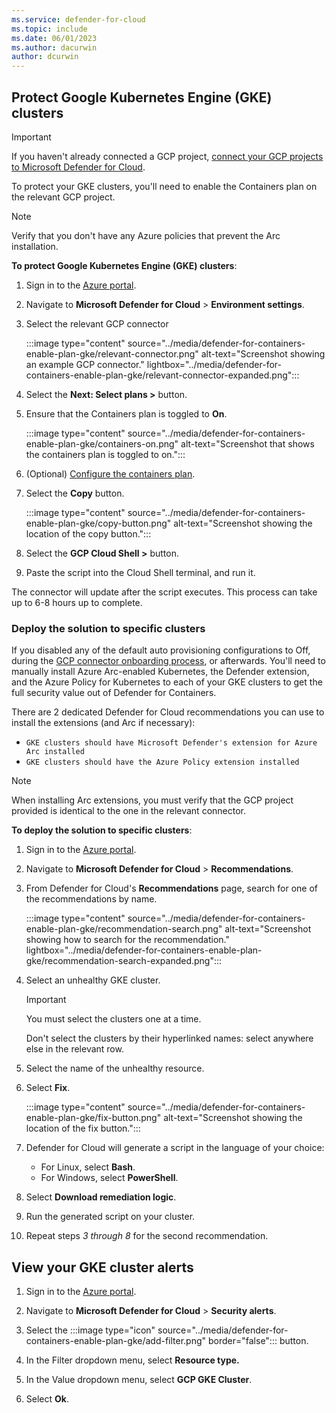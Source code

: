 ```yaml
---
ms.service: defender-for-cloud
ms.topic: include
ms.date: 06/01/2023
ms.author: dacurwin
author: dcurwin
---
```


## Protect Google Kubernetes Engine (GKE) clusters

> [!IMPORTANT]
> If you haven't already connected a GCP project, [connect your GCP projects to Microsoft Defender for Cloud](../quickstart-onboard-gcp.md).

To protect your GKE clusters, you'll need to enable the Containers plan on the relevant GCP project.

> [!NOTE]
> Verify that you don't have any Azure policies that prevent the Arc installation.

**To protect Google Kubernetes Engine (GKE) clusters**:

1. Sign in to the [Azure portal](https://portal.azure.com).

1. Navigate to **Microsoft Defender for Cloud** > **Environment settings**.

1. Select the relevant GCP connector

    :::image type="content" source="../media/defender-for-containers-enable-plan-gke/relevant-connector.png" alt-text="Screenshot showing an example GCP connector." lightbox="../media/defender-for-containers-enable-plan-gke/relevant-connector-expanded.png":::

1. Select the **Next: Select plans >** button.

1. Ensure that the Containers plan is toggled to **On**.

    :::image type="content" source="../media/defender-for-containers-enable-plan-gke/containers-on.png" alt-text="Screenshot that shows the containers plan is toggled to on.":::

1. (Optional) [Configure the containers plan](../quickstart-onboard-gcp.md#configure-the-defender-for-containers-plan).

1. Select the **Copy** button.

    :::image type="content" source="../media/defender-for-containers-enable-plan-gke/copy-button.png" alt-text="Screenshot showing the location of the copy button.":::

1. Select the **GCP Cloud Shell >** button.

1. Paste the script into the Cloud Shell terminal, and run it.

The connector will update after the script executes. This process can take up to 6-8 hours up to complete.

### Deploy the solution to specific clusters

If you disabled any of the default auto provisioning configurations to Off, during the [GCP connector onboarding process](../quickstart-onboard-gcp.md#configure-the-defender-for-containers-plan), or afterwards. You'll need to manually install Azure Arc-enabled Kubernetes, the Defender extension, and the Azure Policy for Kubernetes to each of your GKE clusters to get the full security value out of Defender for Containers.

There are 2 dedicated Defender for Cloud recommendations you can use to install the extensions (and Arc if necessary):

- `GKE clusters should have Microsoft Defender's extension for Azure Arc installed`
- `GKE clusters should have the Azure Policy extension installed`

> [!NOTE]
> When installing Arc extensions, you must verify that the GCP project provided is identical to the one in the relevant connector.

**To deploy the solution to specific clusters**:

1. Sign in to the [Azure portal](https://portal.azure.com).

1. Navigate to **Microsoft Defender for Cloud** > **Recommendations**.

1. From Defender for Cloud's **Recommendations** page, search for one of the recommendations by name.

    :::image type="content" source="../media/defender-for-containers-enable-plan-gke/recommendation-search.png" alt-text="Screenshot showing how to search for the recommendation." lightbox="../media/defender-for-containers-enable-plan-gke/recommendation-search-expanded.png":::

1. Select an unhealthy GKE cluster.

    > [!IMPORTANT]
    > You must select the clusters one at a time.
    >
    > Don't select the clusters by their hyperlinked names: select anywhere else in the relevant row.

1. Select the name of the unhealthy resource.

1. Select **Fix**.

    :::image type="content" source="../media/defender-for-containers-enable-plan-gke/fix-button.png" alt-text="Screenshot showing the location of the fix button.":::

1. Defender for Cloud will generate a script in the language of your choice:
    - For Linux, select **Bash**.
    - For Windows, select **PowerShell**.

1. Select **Download remediation logic**.

1. Run the generated script on your cluster.

1. Repeat steps *3 through 8* for the second recommendation.

## View your GKE cluster alerts

1. Sign in to the [Azure portal](https://portal.azure.com).

1. Navigate to **Microsoft Defender for Cloud** > **Security alerts**.

1. Select the :::image type="icon" source="../media/defender-for-containers-enable-plan-gke/add-filter.png" border="false"::: button.

1. In the Filter dropdown menu, select **Resource type.**

1. In the Value dropdown menu, select **GCP GKE Cluster**.

1. Select **Ok**.
